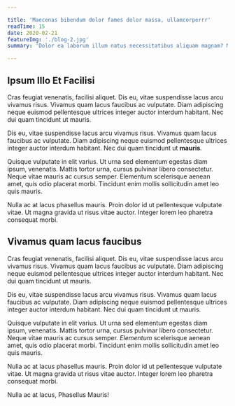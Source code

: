 ```yaml
---

title: 'Maecenas bibendum dolor fames dolor massa, ullamcorperrr'
readTime: 15
date: 2020-02-21
featureImg: './blog-2.jpg'
summary: 'Dolor ea laborum illum natus necessitatibus aliquam magnam? Minima excepturi perferendis doloribus quod veniam ad Repellat reiciendis debitis quia dolorum perferendis error! Excepturi quaerat nam animi itaque sequi omnis blanditiis Sit necessitatibus porro sunt veritatis assumenda! Laboriosam eum aspernatur temporibus voluptates blanditiis ullam. Eos quasi ducimus aliquam libero autem. Eius eaque dolore minus accusantium quos ratione Culpa amet consequatur repellendus'

---
```


## Ipsum Illo Et Facilisi

Cras feugiat venenatis, facilisi aliquet. Dis eu, vitae suspendisse lacus arcu
vivamus risus. Vivamus quam lacus faucibus ac vulputate. Diam adipiscing
neque euismod pellentesque ultrices integer auctor interdum habitant.
Nec dui quam tincidunt ut mauris.<br/>

Dis eu, vitae suspendisse lacus arcu vivamus risus. Vivamus quam lacus
faucibus ac vulputate. Diam adipiscing neque euismod pellentesque ultrices
integer auctor interdum habitant. Nec dui quam tincidunt ut **mauris**.<br/>

Quisque vulputate in elit varius. Ut urna sed elementum egestas diam
ipsum, venenatis. Mattis tortor urna, cursus pulvinar libero consectetur.
Neque vitae mauris ac cursus semper. Elementum scelerisque aenean amet,
quis odio placerat morbi. Tincidunt enim mollis sollicitudin amet
leo quis mauris.<br/>

Nulla ac at lacus phasellus mauris. Proin dolor id ut pellentesque vulputate
vitae. Ut magna gravida ut risus vitae auctor. Integer lorem leo pharetra
consequat morbi.<br/>

## Vivamus quam lacus faucibus

Cras feugiat venenatis, facilisi aliquet. Dis eu, vitae suspendisse lacus arcu
vivamus risus. Vivamus quam lacus faucibus ac vulputate. Diam adipiscing
neque euismod pellentesque ultrices integer auctor interdum habitant.
Nec dui quam tincidunt ut mauris.<br/>

Dis eu, vitae suspendisse lacus arcu vivamus risus. Vivamus quam lacus
faucibus ac vulputate. Diam adipiscing neque euismod pellentesque ultrices
integer auctor interdum habitant. Nec dui quam tincidunt ut mauris.<br/>

Quisque vulputate in elit varius. Ut urna sed elementum egestas diam
ipsum, venenatis. Mattis tortor urna, cursus pulvinar libero consectetur.
Neque vitae mauris ac cursus semper. *Elementum* scelerisque aenean amet,
quis odio placerat morbi. Tincidunt enim mollis sollicitudin amet
leo quis mauris.<br/>

Nulla ac at lacus phasellus mauris. Proin dolor id ut pellentesque vulputate
vitae. Ut magna gravida ut risus vitae auctor. Integer lorem leo pharetra
consequat morbi.<br/>

Nulla ac at lacus, Phasellus Mauris!

